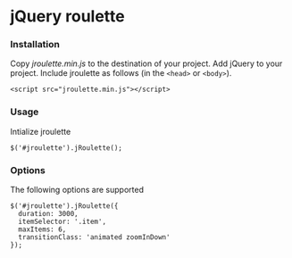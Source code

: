 # jQuery roulette

### Installation

Copy *jroulette.min.js* to the destination of your project. Add jQuery to your project. Include jroulette as follows (in the `<head>` or `<body>`).

```
<script src="jroulette.min.js"></script>
```

### Usage

Intialize jroulette

```
$('#jroulette').jRoulette();
```

### Options

The following options are supported

```
$('#jroulette').jRoulette({
  duration: 3000,
  itemSelector: '.item',
  maxItems: 6,
  transitionClass: 'animated zoomInDown'
});
```